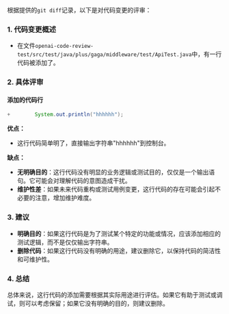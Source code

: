 根据提供的`git diff`记录，以下是对代码变更的评审：

### 1. 代码变更概述
- 在文件`openai-code-review-test/src/test/java/plus/gaga/middleware/test/ApiTest.java`中，有一行代码被添加了。

### 2. 具体评审

#### 添加的代码行
```java
+        System.out.println("hhhhhh");
```

**优点：**
- 这行代码简单明了，直接输出字符串"hhhhhh"到控制台。

**缺点：**
- **无明确目的**：这行代码没有明显的业务逻辑或测试目的，仅仅是一个输出语句。它可能会对理解代码的意图造成干扰。
- **维护性差**：如果未来代码重构或测试用例变更，这行代码的存在可能会引起不必要的注意，增加维护难度。

### 3. 建议
- **明确目的**：如果这行代码是为了测试某个特定的功能或情况，应该添加相应的测试逻辑，而不是仅仅输出字符串。
- **删除代码**：如果这行代码没有明确的用途，建议删除它，以保持代码的简洁性和可维护性。

### 4. 总结
总体来说，这行代码的添加需要根据其实际用途进行评估。如果它有助于测试或调试，则可以考虑保留；如果它没有明确的目的，则建议删除。